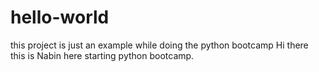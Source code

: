 # hello-world
this project is just an example while doing the python bootcamp
Hi there this is Nabin here starting python bootcamp.
